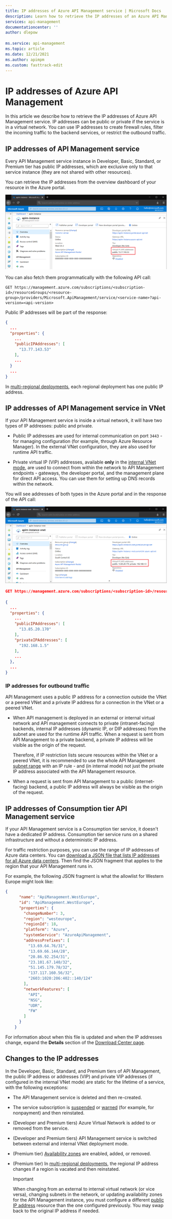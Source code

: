 ```yaml
---
title: IP addresses of Azure API Management service | Microsoft Docs
description: Learn how to retrieve the IP addresses of an Azure API Management service and when they change.
services: api-management
documentationcenter: ''
author: dlepow

ms.service: api-management
ms.topic: article
ms.date: 12/21/2021
ms.author: apimpm
ms.custom: fasttrack-edit
---
```


# IP addresses of Azure API Management

In this article we describe how to retrieve the IP addresses of Azure API Management service. IP addresses can be public or private if the service is in a virtual network. You can use IP addresses to create firewall rules, filter the incoming traffic to the backend services, or restrict the outbound traffic.

## IP addresses of API Management service

Every API Management service instance in Developer, Basic, Standard, or Premium tier has public IP addresses, which are exclusive only to that service instance (they are not shared with other resources).

You can retrieve the IP addresses from the overview dashboard of your resource in the Azure portal.

![API Management IP address](media/api-management-howto-ip-addresses/public-ip.png)

You can also fetch them programmatically with the following API call:

```
GET https://management.azure.com/subscriptions/<subscription-id>/resourceGroups/<resource-group>/providers/Microsoft.ApiManagement/service/<service-name>?api-version=<api-version>
```

Public IP addresses will be part of the response:

```json
{
  ...
  "properties": {
    ...
    "publicIPAddresses": [
      "13.77.143.53"
    ],
    ...
  }
  ...
}
```

In [multi-regional deployments](api-management-howto-deploy-multi-region.md), each regional deployment has one public IP address.

## IP addresses of API Management service in VNet

If your API Management service is inside a virtual network, it will have two types of IP addresses: public and private.

* Public IP addresses are used for internal communication on port `3443` - for managing configuration (for example, through Azure Resource Manager). In the external VNet configuration, they are also used for runtime API traffic.

* Private virtual IP (VIP) addresses, available **only** in the [internal VNet mode](api-management-using-with-internal-vnet.md), are used to connect from within the network to API Management endpoints - gateways, the developer portal, and the management plane for direct API access. You can use them for setting up DNS records within the network.

You will see addresses of both types in the Azure portal and in the response of the API call:

![API Management in VNet IP address](media/api-management-howto-ip-addresses/vnet-ip.png)


```json
GET https://management.azure.com/subscriptions/<subscription-id>/resourceGroups/<resource-group>/providers/Microsoft.ApiManagement/service/<service-name>?api-version=<api-version>

{
  ...
  "properties": {
    ...
    "publicIPAddresses": [
      "13.85.20.170"
    ],
    "privateIPAddresses": [
      "192.168.1.5"
    ],
    ...
  },
  ...
}
```

### IP addresses for outbound traffic

API Management uses a public IP address for a connection outside the VNet or a peered VNet and a private IP address for a connection in the VNet or a peered VNet.

* When API management is deployed in an external or internal virtual network and API management connects to private (intranet-facing) backends, internal IP addresses (dynamic IP, or DIP addresses) from the subnet are used for the runtime API traffic. When a request is sent from API Management to a private backend, a private IP address will be visible as the origin of the request. 

    Therefore, if IP restriction lists secure resources within the VNet or a peered VNet, it is recommended to use the whole API Management [subnet range](virtual-network-concepts.md#subnet-size) with an IP rule - and (in internal mode) not just the private IP address associated with the API Management resource.

* When a request is sent from API Management to a public (internet-facing) backend, a public IP address will always be visible as the origin of the request.

## IP addresses of Consumption tier API Management service

If your API Management service is a Consumption tier service, it doesn't have a dedicated IP address. Consumption tier service runs on a shared infrastructure and without a deterministic IP address.

For traffic restriction purposes, you can use the range of IP addresses of Azure data centers. You can [download a JSON file that lists IP addresses for all Azure data centers](https://www.microsoft.com/en-us/download/details.aspx?id=56519). Then find the JSON fragment that applies to the region that your API Management runs in.

For example, the following JSON fragment is what the allowlist for Western Europe might look like:

```json
{
      "name": "ApiManagement.WestEurope",
      "id": "ApiManagement.WestEurope",
      "properties": {
        "changeNumber": 3,
        "region": "westeurope",
        "regionId": 18,
        "platform": "Azure",
        "systemService": "AzureApiManagement",
        "addressPrefixes": [
          "13.69.64.76/31",
          "13.69.66.144/28",
          "20.86.92.254/31",
          "23.101.67.140/32",
          "51.145.179.78/32",
          "137.117.160.56/32",
          "2603:1020:206:402::140/124"
        ],
        "networkFeatures": [
          "API",
          "NSG",
          "UDR",
          "FW"
        ]
      }
    }
```

 For information about when this file is updated and when the IP addresses change, expand the **Details** section of the [Download Center page](https://www.microsoft.com/en-us/download/details.aspx?id=56519).

## Changes to the IP addresses

In the Developer, Basic, Standard, and Premium tiers of API Management, the public IP address or addresses (VIP) and private VIP addresses (if configured in the internal VNet mode) are static for the lifetime of a service, with the following exceptions:

* The API Management service is deleted and then re-created.
* The service subscription is [suspended](https://github.com/Azure/azure-resource-manager-rpc/blob/master/v1.0/subscription-lifecycle-api-reference.md#subscription-states) or [warned](https://github.com/Azure/azure-resource-manager-rpc/blob/master/v1.0/subscription-lifecycle-api-reference.md#subscription-states) (for example, for nonpayment) and then reinstated.
* (Developer and Premium tiers) Azure Virtual Network is added to or removed from the service.
* (Developer and Premium tiers) API Management service is switched between external and internal VNet deployment mode.
* (Premium tier) [Availability zones](../availability-zones/migrate-api-mgt.md) are enabled, added, or removed.
* (Premium tier) In [multi-regional deployments](api-management-howto-deploy-multi-region.md), the regional IP address changes if a region is vacated and then reinstated.

    > [!IMPORTANT]
    > When changing from an external to internal virtual network (or vice versa), changing subnets in the network, or updating availability zones for the API Management instance, you must configure a different [public IP address](api-management-using-with-vnet.md?tabs=stv2#prerequisites) resource than the one configured previously. You may swap back to the original IP address if needed.
